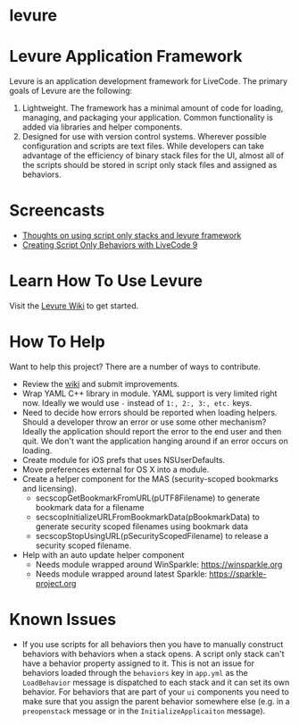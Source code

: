 levure
=====================

# Levure Application Framework

Levure is an application development framework for LiveCode. The primary goals of Levure are the following:

1. Lightweight. The framework has a minimal amount of code for loading, managing, and packaging your application. Common functionality is added via libraries and helper components.
2. Designed for use with version control systems. Wherever possible configuration and scripts are text files. While developers can take advantage of the efficiency of binary stack files for the UI, almost all of the scripts should be stored in script only stack files and assigned as behaviors.

# Screencasts

- [Thoughts on using script only stacks and levure framework](https://www.youtube.com/watch?v=e1p_FTRi1-Q)
- [Creating Script Only Behaviors with LiveCode 9](https://www.youtube.com/watch?v=eyggLzIbeSU)

# Learn How To Use Levure

Visit the [Levure Wiki](https://github.com/trevordevore/levure/wiki/) to get started.

# How To Help

Want to help this project? There are a number of ways to contribute.

- Review the [wiki](https://github.com/trevordevore/levure/wiki/) and submit improvements.
- Wrap YAML C++ library in module. YAML support is very limited right now. Ideally we would use `-` instead of `1:, 2:, 3:, etc.` keys.
- Need to decide how errors should be reported when loading helpers. Should a developer throw an error or use some other mechanism? Ideally the application should report the error to the end user and then quit. We don't want the application hanging around if an error occurs on loading.
- Create module for iOS prefs that uses NSUserDefaults.
- Move preferences external for OS X into a module.
- Create a helper component for the MAS (security-scoped bookmarks and licensing).
  - secscopGetBookmarkFromURL(pUTF8Filename) to generate bookmark data for a filename
  - secscopInitializeURLFromBookmarkData(pBookmarkData) to generate security scoped filenames using bookmark data
  - secscopStopUsingURL(pSecurityScopedFilename) to release a security scoped filename.
- Help with an auto update helper component
  - Needs module wrapped around WinSparkle: https://winsparkle.org
  - Needs module wrapped around latest Sparkle: https://sparkle-project.org

# Known Issues

- If you use scripts for all behaviors then you have to manually construct behaviors with behaviors when a stack opens. A script only stack can't have a behavior property assigned to it. This is not an issue for behaviors loaded through the `behaviors` key in `app.yml` as the `LoadBehavior` message is dispatched to each stack and it can set its own behavior. For behaviors that are part of your `ui` components you need to make sure that you assign the parent behavior somewhere else (e.g. in a `preopenstack` message or in the `InitializeApplicaiton` message).

